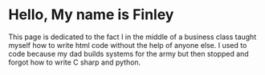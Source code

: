 <!DOCTYPE html>
<html>
<body>
<h1>Hello, My name is Finley</h1>
<p>This page is dedicated to the fact I in the middle of a business class taught myself how to write html code without the help of anyone else. I used to code because my dad builds systems for the army but then stopped and forgot how to write C sharp and python.</p>
</body>
</html>
